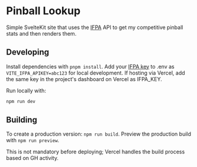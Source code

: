 # Pinball Lookup

Simple SvelteKit site that uses the [IFPA](https://www.ifpapinball.com/) API to get my competitive pinball stats and then renders them.

## Developing

Install dependencies with `pnpm install`.
Add your [IFPA key](https://www.ifpapinball.com/api/request_api_key.php) to .env as `VITE_IFPA_APIKEY=abc123` for local development.
If hosting via Vercel, add the same key in the project's dashboard on Vercel as IFPA_KEY.

Run locally with:
```bash
npm run dev
```

## Building

To create a production version: `npm run build`.
Preview the production build with `npm run preview`.

This is not mandatory before deploying; Vercel handles the build process based on GH activity.